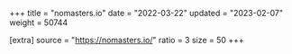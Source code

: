+++
title = "nomasters.io"
date = "2022-03-22"
updated = "2023-02-07"
weight = 50744

[extra]
source = "https://nomasters.io/"
ratio = 3
size = 50
+++
